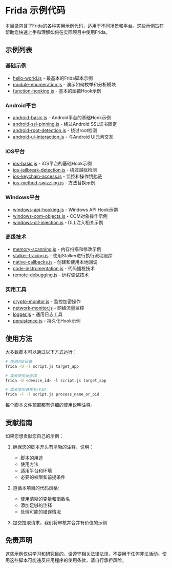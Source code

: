 # Frida 示例代码

本目录包含了Frida的各种实用示例代码，适用于不同场景和平台。这些示例旨在帮助您快速上手和理解如何在实际项目中使用Frida。

## 示例列表

### 基础示例

- [hello-world.js](hello-world.js) - 最基本的Frida脚本示例
- [module-enumeration.js](module-enumeration.js) - 演示如何枚举和分析模块
- [function-hooking.js](function-hooking.js) - 基本的函数Hook示例

### Android平台

- [android-basic.js](android/basic.js) - Android平台的基础Hook示例
- [android-ssl-pinning.js](android/ssl-pinning.js) - 绕过Android SSL证书固定
- [android-root-detection.js](android/root-detection.js) - 绕过root检测
- [android-ui-interaction.js](android/ui-interaction.js) - 与Android UI元素交互

### iOS平台

- [ios-basic.js](ios/basic.js) - iOS平台的基础Hook示例
- [ios-jailbreak-detection.js](ios/jailbreak-detection.js) - 绕过越狱检测
- [ios-keychain-access.js](ios/keychain-access.js) - 监控和操作钥匙链
- [ios-method-swizzling.js](ios/method-swizzling.js) - 方法替换示例

### Windows平台

- [windows-api-hooking.js](windows/api-hooking.js) - Windows API Hook示例
- [windows-com-objects.js](windows/com-objects.js) - COM对象操作示例
- [windows-dll-injection.js](windows/dll-injection.js) - DLL注入相关示例

### 高级技术

- [memory-scanning.js](advanced/memory-scanning.js) - 内存扫描和修改示例
- [stalker-tracing.js](advanced/stalker-tracing.js) - 使用Stalker进行执行流程跟踪
- [native-callbacks.js](advanced/native-callbacks.js) - 创建和使用本地回调
- [code-instrumentation.js](advanced/code-instrumentation.js) - 代码插桩技术
- [remote-debugging.js](advanced/remote-debugging.js) - 远程调试技术

### 实用工具

- [crypto-monitor.js](utils/crypto-monitor.js) - 监控加密操作
- [network-monitor.js](utils/network-monitor.js) - 网络流量监控
- [logger.js](utils/logger.js) - 通用日志工具
- [persistence.js](utils/persistence.js) - 持久化Hook示例

## 使用方法

大多数脚本可以通过以下方式运行：

```bash
# 使用USB设备
frida -U -l script.js target_app

# 或者使用设备ID
frida -D <device_id> -l script.js target_app

# 或者使用进程名/PID
frida -F -l script.js process_name_or_pid
```

每个脚本文件顶部都有详细的使用说明注释。

## 贡献指南

如果您想贡献您自己的示例：

1. 确保您的脚本开头有清晰的注释，说明：
   - 脚本的用途
   - 使用方法
   - 适用平台和环境
   - 必要的权限和前提条件

2. 遵循本项目的代码风格:
   - 使用清晰的变量和函数名
   - 添加足够的注释
   - 处理可能的错误情况

3. 提交拉取请求，我们将审核并合并有价值的示例

## 免责声明

这些示例仅供学习和研究目的。请遵守相关法律法规，不要用于任何非法活动。使用这些脚本可能违反应用程序的使用条款，请自行承担风险。 